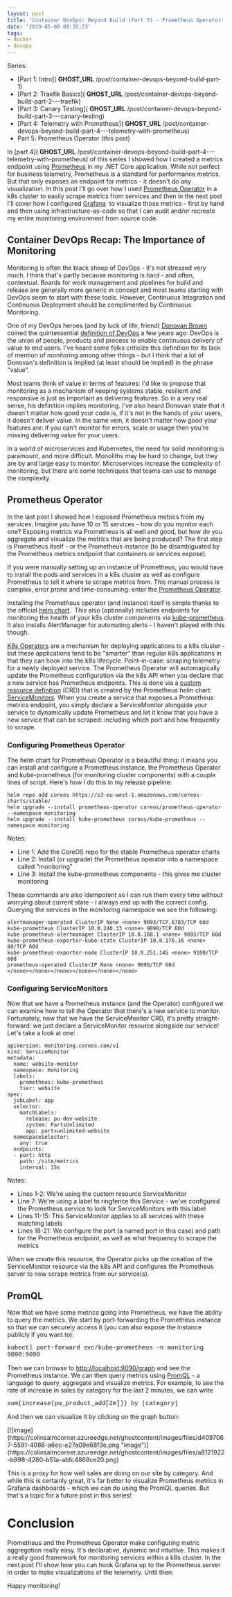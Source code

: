 ```yaml
---
layout: post
title: 'Container DevOps: Beyond Build (Part 5) - Prometheus Operator'
date: '2019-05-08 09:35:23'
tags:
- docker
- devops
---
```


Series:

- [Part 1: Intro]( __GHOST_URL__ /post/container-devops-beyond-build-part-1)
- [Part 2: Traefik Basics]( __GHOST_URL__ /post/container-devops-beyond-build-part-2---traefik)
- [Part 3: Canary Testing]( __GHOST_URL__ /post/container-devops-beyond-build-part-3---canary-testing)
- [Part 4: Telemetry with Prometheus]( __GHOST_URL__ /post/container-devops-beyond-build-part-4---telemetry-with-prometheus)
- Part 5: Prometheus Operator (this post)

In [part 4]( __GHOST_URL__ /post/container-devops-beyond-build-part-4---telemetry-with-prometheus) of this series I showed how I created a metrics endpoint using [Prometheus](https://prometheus.io/) in my .NET Core application. While not perfect for business telemetry, Prometheus is a standard for performance metrics. But that only exposes an endpoint for metrics - it doesn't do any visualization. In this post I'll go over how I used [Prometheus Operator](https://github.com/coreos/prometheus-operator) in a k8s cluster to easily scrape metrics from services and then in the next post I'll cover how I configured [Grafana](https://grafana.com/) &nbsp;to visualize those metrics - first by hand and then using infrastructure-as-code so that I can audit and/or recreate my entire monitoring environment from source code.

## Container DevOps Recap: The Importance of Monitoring

Monitoring is often the black sheep of DevOps - it's not stressed very much. I think that's partly because monitoring is hard - and often, contextual. Boards for work management and pipelines for build and release are generally more generic in concept and most teams starting with DevOps seem to start with these tools. However, Continuous Integration and Continuous Deployment should be complimented by Continuous Monitoring.

One of my DevOps heroes (and by luck of life, friend) [Donovan Brown](https://twitter.com/donovanbrown) coined the quintessential [definition of DevOps](http://donovanbrown.com/post/what-is-devops) a few years ago: DevOps is the union of people, products and process to enable continuous delivery of value to end users. I've heard some folks criticize this definition for its lack of mention of monitoring among other things - but I think that a lot of Donovan's definition is implied (at least should be implied) in the phrase "value".

Most teams think of value in terms of features: I'd like to propose that monitoring as a mechanism of keeping systems stable, resilient and responsive is just as important as delivering features. So in a very real sense, his definition implies monitoring. I've also heard Donovan state that it doesn't matter how good your code is, if it's not in the hands of your users, it doesn't deliver value. In the same vein, it doesn't matter how good your features are: if you can't monitor for errors, scale or usage then you're missing delivering value for your users.

In a world of microservices and Kubernetes, the need for solid monitoring is paramount, and more difficult. Monoliths may be hard to change, but they are by and large easy to monitor. Microservices increase the complexity of monitoring, but there are some techniques that teams can use to manage the complexity.

## Prometheus Operator

In the last post I showed how I exposed Prometheus metrics from my services. Imagine you have 10 or 15 services - how do you monitor each one? Exposing metrics via Prometheus is all well and good, but how do you aggregate and visualize the metrics that are being produced? The first step is Prometheus itself - or the Prometheus instance (to be disambiguated by the Prometheus metrics endpoint that containers or services expose).

If you were manually setting up an instance of Prometheus, you would have to install the pods and services in a k8s cluster as well as configure Prometheus to tell it where to scrape metrics from. This manual process is complex, error prone and time-consuming: enter the [Prometheus Operator](https://github.com/coreos/prometheus-operator).

Installing the Prometheus operator (and instance) itself is simple thanks to the official [helm chart](https://github.com/helm/charts/tree/master/stable/prometheus). &nbsp;This also (optionally) includes endpoints for monitoring the health of your k8s cluster components via [kube-prometheus](https://github.com/coreos/kube-prometheus). It also installs AlertManager for automating alerts - I haven't played with this though.

[K8s Operators](https://coreos.com/operators/) are a mechanism for deploying applications to a k8s cluster - but these applications tend to be "smarter" than regular k8s applications in that they can hook into the k8s lifecycle. Point-in-case: scraping telemetry for a newly deployed service. The Prometheus Operator will automagically update the Prometheus configuration via the k8s API when you declare that a new service has Prometheus endpoints. This is done via a [custom resource definition](https://kubernetes.io/docs/concepts/extend-kubernetes/api-extension/custom-resources/) (CRD) that is created by the Prometheus helm chart: [ServiceMonitors](https://coreos.com/operators/prometheus/docs/latest/user-guides/getting-started.html#include-servicemonitors). When you create a service that exposes a Prometheus metrics endpoint, you simply declare a ServiceMonitor alongside your service to dynamically update Prometheus and let it know that you have a new service that can be scraped: including which port and how frequently to scrape.

### Configuring Prometheus Operator

The helm chart for Prometheus Operator is a beautiful thing: it means you can install and configure a Prometheus instance, the Prometheus Operator and kube-prometheus (for monitoring cluster components) with a couple lines of script. Here's how I do this in my release pipeline:

    helm repo add coreos https://s3-eu-west-1.amazonaws.com/coreos-charts/stable/
    helm upgrade --install prometheus-operator coreos/prometheus-operator --namespace monitoring
    helm upgrade --install kube-prometheus coreos/kube-prometheus --namespace monitoring

Notes:

- Line 1: Add the CoreOS repo for the stable Prometheus operator charts
- Line 2: Install (or upgrade) the Prometheus operator into a namespace called "monitoring"
- Line 3: Install the kube-prometheus components - this gives me cluster monitoring

These commands are also idempotent so I can run them every time without worrying about current state - I always end up with the correct config. Querying the services in the monitoring namespace we see the following:

    alertmanager-operated ClusterIP None <none> 9093/TCP,6783/TCP 60d
    kube-prometheus ClusterIP 10.0.240.33 <none> 9090/TCP 60d
    kube-prometheus-alertmanager ClusterIP 10.0.168.1 <none> 9093/TCP 60d
    kube-prometheus-exporter-kube-state ClusterIP 10.0.176.16 <none> 80/TCP 60d
    kube-prometheus-exporter-node ClusterIP 10.0.251.145 <none> 9100/TCP 60d
    prometheus-operated ClusterIP None <none> 9090/TCP 60d
    </none></none></none></none></none></none>

### Configuring ServiceMonitors

Now that we have a Prometheus instance (and the Operator) configured we can examine how to tell the Operator that there's a new service to monitor. Fortunately, now that we have the ServiceMonitor CRD, it's pretty straight-forward: we just declare a ServiceMonitor resource alongside our service! Let's take a look at one:

    apiVersion: monitoring.coreos.com/v1
    kind: ServiceMonitor
    metadata:
      name: website-monitor
      namespace: monitoring
      labels:
        prometheus: kube-prometheus
        tier: website
    spec:
      jobLabel: app
      selector:
        matchLabels:
          release: pu-dev-website
          system: PartsUnlimited
          app: partsunlimited-website
      namespaceSelector:
        any: true
      endpoints:
      - port: http
        path: /site/metrics
        interval: 15s

Notes:

- Lines 1-2: We're using the custom resource ServiceMonitor
- Line 7: We're using a label to ringfence this Service - we've configured the Prometheus service to look for ServiceMonitors with this label
- Lines 11-15: This ServiceMonitor applies to all services with these matching labels
- Lines 18-21: We configure the port (a named port in this case) and path for the Prometheus endpoint, as well as what frequency to scrape the metrics

When we create this resource, the Operator picks up the creation of the ServiceMonitor resource via the k8s API and configures the Prometheus server to now scrape metrics from our service(s).

## PromQL

Now that we have some metrics going into Prometheus, we have the ability to query the metrics. We start by port-forwarding the Prometheus instance so that we can securely access it (you can also expose the instance publicly if you want to):

<!--kg-card-begin: html--><font face="Courier New">kubectl port-forward svc/kube-prometheus -n monitoring 9090:9090</font><!--kg-card-end: html-->

Then we can browse to [http://localhost:9090/graph](http://localhost:9090/graph) and see the Prometheus instance. We can then query metrics using [PromQL](https://prometheus.io/docs/prometheus/latest/querying/basics/) - a language to query, aggregate and visualize metrics. For example, to see the rate of increase in sales by category for the last 2 minutes, we can write

<!--kg-card-begin: html--><font face="Courier New">sum(increase(pu_product_add[2m])) by (category)</font><!--kg-card-end: html-->

And then we can visualize it by clicking on the graph button:

<!--kg-card-begin: html-->[![image](https://colinsalmcorner.azureedge.net/ghostcontent/images/files/d4097067-5591-4088-a6ec-e27a09e68f3e.png "image")](https://colinsalmcorner.azureedge.net/ghostcontent/images/files/a8121922-b998-4260-b51a-abfc4869ce20.png)<!--kg-card-end: html-->

This is a proxy for how well sales are doing on our site by category. And while this is certainly great, it's far better to visualize Prometheus metrics in Grafana dashboards - which we can do using the PromQL queries. But that's a topic for a future post in this series!

# Conclusion

Prometheus and the Prometheus Operator make configuring metric aggregation really easy. It's declarative, dynamic and intuitive. This makes it a really good framework for monitoring services within a k8s cluster. In the next post I'll show how you can hook Grafana up to the Prometheus server in order to make visualizations of the telemetry. Until then:

Happy monitoring!

